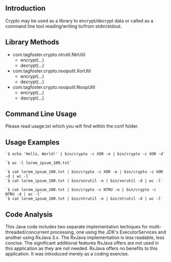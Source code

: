 ## Introduction
Crypto may be used as a library to encrypt/decrypt data or called as a command
line tool reading/writing to/from stdin/stdout.

## Library Methods
* com.tagfoster.crypto.ntrutil.NtrUtil
  * encrypt(...)
  * decrypt(...)
* com.tagfoster.crypto.nooputil.XorUtil
  * encrypt(...)
  * decrypt(...)
* com.tagfoster.crypto.nooputil.NoopUtil
  * encrypt(...)
  * decrypt(...)

## Command Line Usage
Please read usage.txt which you will find within the conf folder.

## Usage Examples

    `$ echo 'Hello, World!' | bin/crypto -c XOR -e | bin/crypto -c XOR -d`

    `$ wc -l lorem_ipsum_100.txt`

    `$ cat lorem_ipsum_100.txt | bin/crypto -c XOR -e | bin/crypto -c XOR -d | wc -l`
    `$ cat lorem_ipsum_100.txt | bin/xorutil -e | bin/xorutil -d | wc -l`

    `$ cat lorem_ipsum_100.txt | bin/crypto -c NTRU -e | bin/crypto -c NTRU -d | wc -l`
    `$ cat lorem_ipsum_100.txt | bin/ntrutil -e | bin/ntrutil -d | wc -l`

## Code Analysis
This Java code includes two separate implementation techiques for
multi-threaded/concurrent processing, one using the JDK's ExecutorServices and
another using RxJava 3.x.  The RxJava implementation is less readable,
less concise.  The significant additional features RxJava offers are not used
in this application as they are not needed.  RxJava offers no benefits to this
application.  It was introduced merely as a coding exercise.
